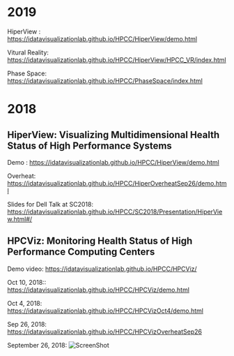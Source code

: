 
# 2019

HiperView :  https://idatavisualizationlab.github.io/HPCC/HiperView/demo.html

Vitural Reality: https://idatavisualizationlab.github.io/HPCC/HiperView/HPCC_VR/index.html

Phase Space: https://idatavisualizationlab.github.io/HPCC/PhaseSpace/index.html


# 2018

## HiperView: Visualizing Multidimensional Health Status of High Performance Systems

Demo :  https://idatavisualizationlab.github.io/HPCC/HiperView/demo.html

Overheat: https://idatavisualizationlab.github.io/HPCC/HiperOverheatSep26/demo.html

Slides for Dell Talk at SC2018: https://idatavisualizationlab.github.io/HPCC/SC2018/Presentation/HiperView.html#/

## HPCViz: Monitoring Health Status of High Performance Computing Centers
Demo video:  https://idatavisualizationlab.github.io/HPCC/HPCViz/

Oct 10, 2018::  https://idatavisualizationlab.github.io/HPCC/HPCViz/demo.html

Oct 4, 2018: https://idatavisualizationlab.github.io/HPCC/HPCVizOct4/demo.html

Sep 26, 2018: https://idatavisualizationlab.github.io/HPCC/HPCVizOverheatSep26




September 26, 2018:
![ScreenShot](https://github.com/iDataVisualizationLab/HPCC/blob/master/HPCViz/Images_cases/Picture1.png)




